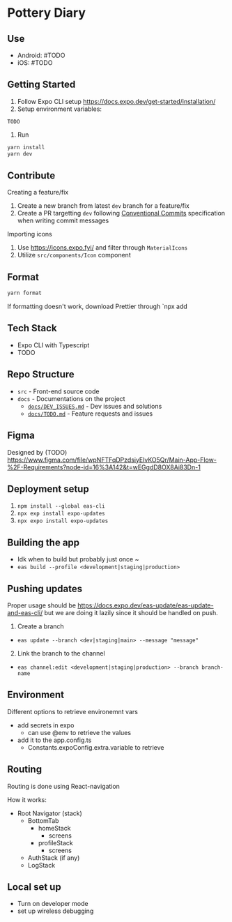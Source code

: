 # Pottery Diary

## Use
- Android: #TODO
- iOS: #TODO

## Getting Started
1. Follow Expo CLI setup https://docs.expo.dev/get-started/installation/
2. Setup environment variables:
  ```
  TODO
  ```
1. Run
  ```bash
  yarn install
  yarn dev
  ```

## Contribute
Creating a feature/fix
1. Create a new branch from latest `dev` branch for a feature/fix
2. Create a PR targetting `dev` following [Conventional Commits](https://www.conventionalcommits.org/) specification when writing commit messages

Importing icons
1. Use https://icons.expo.fyi/ and filter through `MaterialIcons`
2. Utilize `src/components/Icon` component 

## Format
```bash
yarn format
```

If formatting doesn't work, download Prettier through `npx add

## Tech Stack
- Expo CLI with Typescript
- TODO

## Repo Structure
- `src` - Front-end source code
- `docs` - Documentations on the project
  - [`docs/DEV_ISSUES.md`](docs/DEV_ISSUES.md) - Dev issues and solutions
  - [`docs/TODO.md`](docs/TODO.md) - Feature requests and issues

## Figma
Designed by (TODO) 
https://www.figma.com/file/wpNFTFqDPzdsiyElvKO5Qr/Main-App-Flow-%2F-Requirements?node-id=16%3A142&t=wEGgdD8OX8Ai83Dn-1

## Deployment setup
  1. `npm install --global eas-cli`
  2. `npx exp install expo-updates`
  3. `npx expo install expo-updates`

## Building the app
  - Idk when to build but probably just once ~ 
  - `eas build --profile <development|staging|production>`

## Pushing updates
Proper usage should be https://docs.expo.dev/eas-update/eas-update-and-eas-cli/ but we are doing it lazily since it should be handled on push.
  1. Create a branch 
   - `eas update --branch <dev|staging|main> --message "message"` 
  2. Link the branch to the channel
   - `eas channel:edit <development|staging|production> --branch branch-name`

## Environment
Different options to retrieve environemnt vars
  - add secrets in expo
    - can use @env to retrieve the values
  - add it to the app.config.ts
    - Constants.expoConfig.extra.variable to retrieve

## Routing 
Routing is done using React-navigation

How it works: 
 - Root Navigator (stack)
   - BottomTab
     - homeStack
       - screens
     - profileStack
       - screens
   - AuthStack (if any)
   - LogStack


## Local set up
 - Turn on developer mode
 - set up wireless debugging

